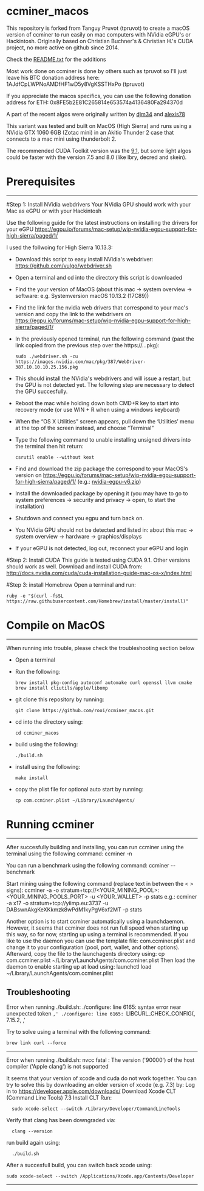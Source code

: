 # ccminer_macos

This repository is forked from Tanguy Pruvot (tpruvot) to create a macOS version of ccminer to run easily on mac computers with NVidia eGPU's or Hackintosh.
Originally based on Christian Buchner's &amp; Christian H.'s CUDA project, no more active on github since 2014.

Check the [README.txt](README.txt) for the additions

Most work done on ccminer is done by others such as tpruvot so I'll just leave his BTC donation address here: 1AJdfCpLWPNoAMDfHF1wD5y8VgKSSTHxPo (tpruvot)

If you appreciate the macos specifics, you can use the following donation address for
ETH: 0x8FE5b2E81C265814e653574a4136480Fa294370d

A part of the recent algos were originally written by [djm34](https://github.com/djm34) and [alexis78](https://github.com/alexis78)

This variant was tested and built on MacOS (High Sierra) and runs using a NVidia GTX 1060 6GB (Zotac mini) in an Akitio Thunder 2 case that connects to a mac mini using thunderbolt 2.

The recommended CUDA Toolkit version was the [9.1](http://docs.nvidia.com/cuda/cuda-installation-guide-mac-os-x/index.html), but some light algos could be faster with the version 7.5 and 8.0 (like lbry, decred and skein).

# Prerequisites
------------------------------

#Step 1: Install NVidia webdrivers
Your NVidia GPU should work with your Mac as eGPU or with your Hackintosh

Use the following guide for the latest instructions on installing the drivers for your eGPU
https://egpu.io/forums/mac-setup/wip-nvidia-egpu-support-for-high-sierra/paged/1/

I used the follwoing for High Sierra 10.13.3:
- Download this script to easy install NVidia's webdriver: https://github.com/vulgo/webdriver.sh
- Open a terminal and cd into the directory this script is downloaded
- Find the your version of MacOS (about this mac -> system overview -> software: e.g. Systemversion macOS 10.13.2 (17C89))
- Find the link for the nvidia web drivers that correspond to your mac's version and copy the link to the webdrivers on https://egpu.io/forums/mac-setup/wip-nvidia-egpu-support-for-high-sierra/paged/1/
- In the previously opened terminal, run the following command (past the link copied from the previous step over the https://...pkg):

      sudo ./webdriver.sh -cu https://images.nvidia.com/mac/pkg/387/WebDriver-387.10.10.10.25.156.pkg

- This should install the NVidia's webdrivers and will issue a restart, but the GPU is not detected yet. The following step are necessary to detect the GPU succesfully.
- Reboot the mac while holding down both CMD+R key to start into recovery mode (or use WIN + R when using a windows keyboard)
- When the “OS X Utilities” screen appears, pull down the ‘Utilities’ menu at the top of the screen instead, and choose “Terminal”
- Type the following command to unable installing unsigned drivers into the terminal then hit return:

      csrutil enable --without kext

- Find and download the zip package the correspond to your MacOS's version on https://egpu.io/forums/mac-setup/wip-nvidia-egpu-support-for-high-sierra/paged/1/ (e.g.: [nvidia-egpu-v6.zip](https://cdn.egpu.io/wp-content/uploads/wpforo/attachments/71/4376-NVDAEGPUSupport-v6.zip))
- Install the downloaded package by opening it (you may have to go to system preferences -> security and privacy -> open, to start the installation)
- Shutdown and connect you egpu and turn back on.
- You NVidia GPU should not be detected and listed in: about this mac -> system overview -> hardware -> graphics/displays
- If your eGPU is not detected, log out, reconnect your eGPU and login

#Step 2: Install CUDA
This guide is tested using CUDA 9.1. Other versions should work as well.
Download and install CUDA from: http://docs.nvidia.com/cuda/cuda-installation-guide-mac-os-x/index.html

#Step 3: install Homebrew
Open a terminal and run:

    ruby -e "$(curl -fsSL https://raw.githubusercontent.com/Homebrew/install/master/install)"
    

# Compile on MacOS
----------------
When running into trouble, please check the troubleshooting section below
- Open a terminal
- Run the following:

      brew install pkg-config autoconf automake curl openssl llvm cmake
      brew install cliutils/apple/libomp
    
- git clone this repository by running:

      git clone https://github.com/rooi/ccminer_macos.git
    
- cd into the directory using:

      cd ccminer_macos
    
- build using the following:

      ./build.sh
    
- install using the following:

      make install
    
- copy the plist file for optional auto start by running:

      cp com.ccminer.plist ~/Library/LaunchAgents/
    

# Running ccminer
----------------
After succesfully building and installing, you can run ccminer using the terminal using the following command: ccminer -n

You can run a benchmark using the following command: ccminer --benchmark

Start mining using the following command (replace text in between the < > signs): ccminer -a <ALGORITHM> -o stratum+tcp://<YOUR_MINING_POOL>:<YOUR_MINING_POOLS_PORT> -u <YOUR_WALLET> -p stats
e.g.: ccminer -a x17 -o stratum+tcp://yiimp.eu:3737 -u DABswnAkgKeXKkmzk8wPdM1kyPgV6xf2MT -p stats

Another option is to start ccminer automatically using a launchdaemon. However, it seems that ccminer does not run full speed when starting up this way, so for now, starting up using a terminal is recommended. If you like to use the daemon you can use the template file: com.ccminer.plist and change it to your configuration (pool, port, wallet, and other options). Afterward, copy the file to the launchagents directory using: cp com.ccminer.plist ~/Library/LaunchAgents/com.ccminer.plist
Then load the daemon to enable starting up at load using: launchctl load ~/Library/LaunchAgents/com.ccminer.plist

Troubleshooting
----------------
Error when running ./build.sh:
./configure: line 6165: syntax error near unexpected token `,'
./configure: line 6165: `LIBCURL_CHECK_CONFIG(, 7.15.2, ,'

Try to solve using a terminal with the following command:

    brew link curl --force

---

Error when running ./build.sh:
nvcc fatal   : The version ('90000') of the host compiler ('Apple clang') is not supported

It seems that your version of xcode and cuda do not work together.
You can try to solve this by downloading an older version of xcode (e.g. 7.3) by:
Log in to https://developer.apple.com/downloads/
Download Xcode CLT (Command Line Tools) 7.3
Install CLT
Run:

      sudo xcode-select --switch /Library/Developer/CommandLineTools

Verify that clang has been downgraded via:

      clang --version
      
run build again using:
      
      ./build.sh
      
After a succesfull build, you can switch back xcode using:

    sudo xcode-select --switch /Applications/Xcode.app/Contents/Developer

---
